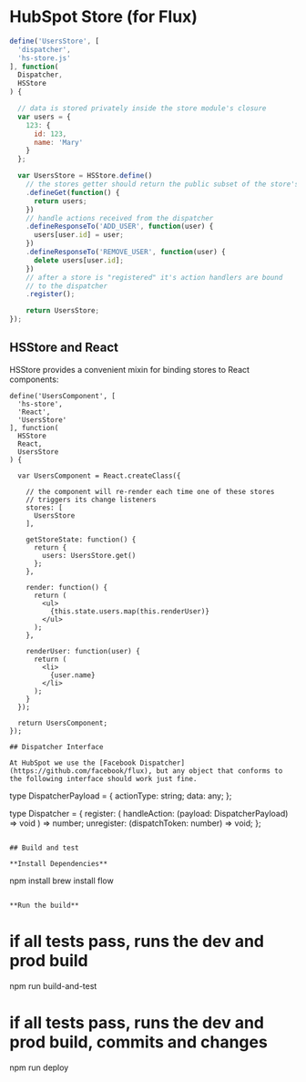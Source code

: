 # HubSpot Store (for Flux)

```javascript
define('UsersStore', [
  'dispatcher',
  'hs-store.js'
], function(
  Dispatcher,
  HSStore
) {

  // data is stored privately inside the store module's closure
  var users = {
    123: {
      id: 123,
      name: 'Mary'
    }
  };

  var UsersStore = HSStore.define()
    // the stores getter should return the public subset of the store's data
    .defineGet(function() {
      return users;
    })
    // handle actions received from the dispatcher
    .defineResponseTo('ADD_USER', function(user) {
      users[user.id] = user;
    })
    .defineResponseTo('REMOVE_USER', function(user) {
      delete users[user.id];
    })
    // after a store is "registered" it's action handlers are bound
    // to the dispatcher
    .register();

    return UsersStore;
});
```

## HSStore and React

HSStore provides a convenient mixin for binding stores to React components:

```
define('UsersComponent', [
  'hs-store',
  'React',
  'UsersStore'
], function(
  HSStore
  React,
  UsersStore
) {

  var UsersComponent = React.createClass({

    // the component will re-render each time one of these stores
    // triggers its change listeners
    stores: [
      UsersStore
    ],

    getStoreState: function() {
      return {
        users: UsersStore.get()
      };
    },

    render: function() {
      return (
        <ul>
          {this.state.users.map(this.renderUser)}
        </ul>
      );
    },

    renderUser: function(user) {
      return (
        <li>
          {user.name}
        </li>
      );
    }
  });

  return UsersComponent;
});

## Dispatcher Interface

At HubSpot we use the [Facebook Dispatcher](https://github.com/facebook/flux), but any object that conforms to the following interface should work just fine.

```
type DispatcherPayload = {
  actionType: string;
  data: any;
};

type Dispatcher = {
  register: (
    handleAction: (payload: DispatcherPayload) => void
  ) => number;
  unregister: (dispatchToken: number) => void;
};
```

## Build and test

**Install Dependencies**

```
npm install
brew install flow
```

**Run the build**
```
# if all tests pass, runs the dev and prod build
npm run build-and-test
# if all tests pass, runs the dev and prod build, commits and changes
npm run deploy
```

